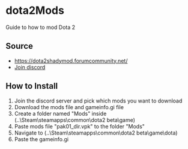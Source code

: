 # dota2Mods
Guide to how to mod Dota 2

## Source
* https://dota2shadymod.forumcommunity.net/
* [Join discord](https://discord.gg/ETPQ7rY)

## How to Install
1. Join the discord server and pick which mods you want to download
2. Download the mods file and gameinfo.gi file
3. Create a folder named "Mods" inside (..\Steam\steamapps\common\dota2 beta\game\)
4. Paste mods file "pak01_dir.vpk" to the folder "Mods"
5. Navigate to (..\Steam\steamapps\common\dota2 beta\game\dota\) 
6. Paste the gameinfo.gi




